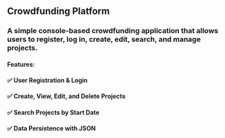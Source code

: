 ## Crowdfunding Platform
### A simple console-based crowdfunding application that allows users to register, log in, create, edit, search, and manage projects.

#### Features:
#### ✅ User Registration & Login
#### ✅ Create, View, Edit, and Delete Projects
#### ✅ Search Projects by Start Date
#### ✅ Data Persistence with JSON
